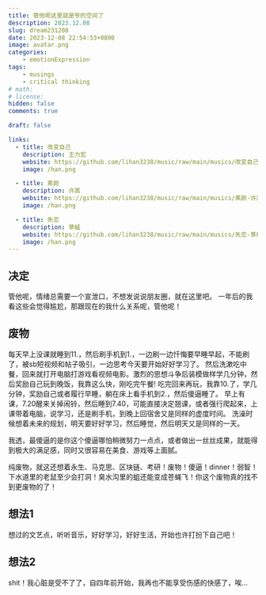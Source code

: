 ```yaml
---
title: 管他呢这里就是爷的空间了
description: 2023.12.08
slug: dream231208
date: 2023-12-08 22:54:53+0800
image: avatar.png
categories:
    - emotionExpression
tags:
    - musings
    - critical thinking
# math: 
# license: 
hidden: false
comments: true

draft: false

links:
  - title: 改变自己
    description: 王力宏
    website: https://github.com/lihan3238/music/raw/main/musics/改变自己-王力宏.mp3
    image: /han.png

  - title: 素颜
    description: 许嵩
    website: https://github.com/lihan3238/music/raw/main/musics/素颜-许嵩,何曼婷.mp3
    image: /han.png

  - title: 失恋
    description: 草蜢
    website: https://github.com/lihan3238/music/raw/main/musics/失恋-草蜢.mp3
    image: /han.png
---
```


## 决定

管他呢，情绪总需要一个宣泄口，不想发说说朋友圈，就在这里吧。
一年后的我看这些会觉得尴尬，那跟现在的我什么关系呢，管他呢！

## 废物

每天早上没课就睡到11.，然后刷手机到1.，一边刷一边忏悔要早睡早起，不能刷了，被sb短视频和帖子吸引，一边思考今天要开始好好学习了。
然后洗漱吃中餐，回来就打开电脑打游戏看视频电影。激烈的思想斗争后装模做样学几分钟，然后奖励自己玩到晚饭，我靠这么快，刚吃完午餐!
吃完回来再玩，我靠10.了，学几分钟，奖励自己或者履行早睡，躺在床上看手机到2.，然后傻逼睡了。
早上有课，7.20醒来关掉闹铃，然后睡到7.40，可能直接决定翘课，或者强行爬起来，上课带着电脑，说学习，还是刷手机，到晚上回宿舍又是同样的虚度时间。
洗澡时候想着未来的规划，明天要好好学习，然后睡觉，然后明天又是同样的一天。

我透，最傻逼的是你这个傻逼哪怕稍微努力一点点，或者做出一丝丝成果，就能得到极大的满足感，同时又很容易在美食、游戏等上面腻。

纯废物，就这还想着永生、马克思、区块链、考研！废物！傻逼！dinner！弱智！下水道里的老鼠至少会打洞！臭水沟里的蛆还能变成苍蝇飞！你这个废物真的找不到更废物的了！

## 想法1

想过的文艺点，听听音乐，好好学习，好好生活，开始也许打扮下自己吧！

## 想法2

shit！我心脏是受不了了，自四年前开始，我再也不能享受伤感的快感了，唉...
